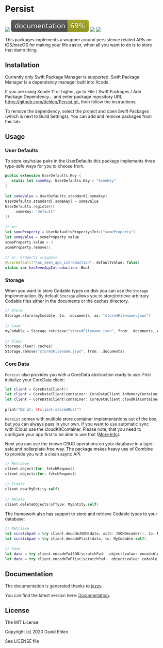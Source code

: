 # Persist
<img src="https://img.shields.io/badge/supports-Swift%20Package%20Manager-green.svg">
<img src="./docs/badge.svg">
<img src="https://img.shields.io/badge/Swift-5-orange">
<img src="https://img.shields.io/badge/Platforms-iOS | macOS-lightgrey">

This packages implements a wrapper around persistence related APIs on iOS/macOS for making your life easier, when all you want to do is to store that damn thing.

## Installation
Currently only Swift Package Manager is supported. 
Swift Package Manager is a dependency manager built into Xcode.

If you are using Xcode 11 or higher, go to File / Swift Packages / Add Package Dependency... and enter package repository URL https://github.com/dehlen/Persist.git, then follow the instructions.

To remove the dependency, select the project and open Swift Packages (which is next to Build Settings). You can add and remove packages from this tab.

## Usage

### User Defaults
To store key/value pairs in the UserDefaults this package implements three type-safe ways for you to choose from.

```swift
public extension UserDefaults.Key {
   static let someKey: UserDefaults.Key = "SomeKey"
}

let someValue = UserDefaults.standard[.someKey]
UserDefaults.standard[.someKey] = someValue
UserDefaults.register([
	.someKey: "Default"
])

// or:
let someProperty = UserDefaultsProperty<Int>("someProperty")
let someValue = someProperty.value
someProperty.value = 3
someProperty.remove()

// or: Property wrappers
@UserDefault("has_seen_app_introduction", defaultValue: false)
static var hasSeenAppIntroduction: Bool
```

### Storage
When you want to store Codable types on disk you can use the `Storage` implementation.
By default `Storage` allows you to store/retrieve arbitrary Codable files either in the documents or the caches directory.

```swift
// Store
Storage.store(myCodable, to: .documents, as: "storedFilename.json")

// Load
myCodable = Storage.retrieve("storedFilename.json", from: .documents, as: MyCodable.self)

// Clear
Storage.clear(.caches)
Storage.remove("storedFilename.json", from: .documents)
```  

### Core Data
`Persist` also provides you with a CoreData abstraction ready to use.
First initialize your CoreData client:

```swift
let client = CoreDataClient()
let client = CoreDataClient(container: CoreDataClient.inMemoryContainer)
let client = CoreDataClient(container: CoreDataClient.cloudKitContainer)

print("DB at: \(client.storeURLs)")
```
`Persist` comes with multiple store container implementations out of the box, but you can always pass in your own. If you want to use automatic sync with iCloud use the cloudKitContainer. Please note, that you need to configure your app first to be able to use that ([More Info](https://www.andrewcbancroft.com/blog/ios-development/data-persistence/getting-started-with-nspersistentcloudkitcontainer/#what-about-existing-apps)).

Next you can use the known CRUD operations on your database in a type-safe and boilerplate-free way. The package makes heavy use of Combine to provide you with a clean async API.

```swift
// Retrieve
client.object(for: fetchRequest)
client.objects(for: fetchRequest)

// Create
client.new(MyEntity.self)

// Delete
client.deleteObjects(ofType: MyEntity.self)
```

The framework also has support to store and retrieve Codable types to your database:

```swift
// Retrieve
let scratchpad = try client.decodeJSON(data, with: JSONDecoder(), to: MyCodable.self)
let scratchpad = try client.decodePlist(data, to: MyCodable.self)

// Save
let data = try client.encodeToJSON(scratchPad: .object(value: encodable, context: client.viewContext), with: JSONEncoder())
let data = try client.encodeToPlist(scratchPad: .object(value: codable, context: client.viewContext), with: PropertyListEncoder())
```

## Documentation
The documentation is generated thanks to [jazzy](https://github.com/realm/jazzy).

You can find the latest version here: [Documentation](./docs).

## License
The MIT License

Copyright (c) 2020 David Ehlen

See LICENSE file

